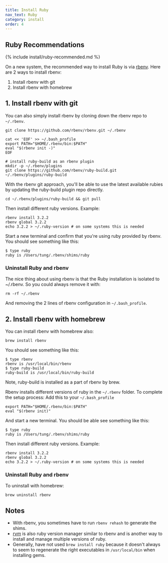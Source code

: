 ```yaml
---
title: Install Ruby
nav_text: Ruby
category: install
order: 4
---
```


## Ruby Recommendations

{% include install/ruby-recommended.md %}

On a new system, the recommended way to install Ruby is via [rbenv](https://github.com/rbenv/rbenv). Here are 2 ways to install rbenv:

1. Install rbenv with git
2. Install rbenv with homebrew

## 1. Install rbenv with git

You can also simply install rbenv by cloning down the rbenv repo to `~/.rbenv`.

    git clone https://github.com/rbenv/rbenv.git ~/.rbenv

    cat << 'EOF' >> ~/.bash_profile
    export PATH="$HOME/.rbenv/bin:$PATH"
    eval "$(rbenv init -)"
    EOF

    # install ruby-build as an rbenv plugin
    mkdir -p ~/.rbenv/plugins
    git clone https://github.com/rbenv/ruby-build.git ~/.rbenv/plugins/ruby-build

With the rbenv git approach, you'll be able to use the latest available rubies by updating the ruby-build plugin repo directly.

    cd ~/.rbenv/plugins/ruby-build && git pull

Then install different ruby versions. Example:

    rbenv install 3.2.2
    rbenv global 3.2.2
    echo 3.2.2 > ~/.ruby-version # on some systems this is needed

Start a new terminal and confirm that you're using ruby provided by rbenv. You should see something like this:

    $ type ruby
    ruby is /Users/tung/.rbenv/shims/ruby

### Uninstall Ruby and rbenv

The nice thing about using rbenv is that the Ruby installation is isolated to ~/.rbenv. So you could always remove it with:

    rm -rf ~/.rbenv

And removing the 2 lines of rbenv configuration in `~/.bash_profile`.

## 2. Install rbenv with homebrew

You can install rbenv with homebrew also:

    brew install rbenv

You should see something like this:

    $ type rbenv
    rbenv is /usr/local/bin/rbenv
    $ type ruby-build
    ruby-build is /usr/local/bin/ruby-build

Note, ruby-build is installed as a part of rbenv by brew.

Rbenv installs different versions of ruby in the `~/.rbenv` folder. To complete the setup process:
Add this to your `~/.bash_profile`

    export PATH="$HOME/.rbenv/bin:$PATH"
    eval "$(rbenv init)"

And start a new terminal. You should be able see something like this:

    $ type ruby
    ruby is /Users/tung/.rbenv/shims/ruby

Then install different ruby versions. Example:

    rbenv install 3.2.2
    rbenv global 3.2.2
    echo 3.2.2 > ~/.ruby-version # on some systems this is needed

### Uninstall Ruby and rbenv

To uninstall with homebrew:

    brew uninstall rbenv

## Notes

* With rbenv, you sometimes have to run `rbenv rehash` to generate the shims.
* [rvm](https://rvm.io/) is also ruby version manager similar to rbenv and is another way to install and manage multiple versions of ruby.
* Generally, have not used `brew install ruby` because it doesn't always to seem to regenerate the right executables in `/usr/local/bin` when installing gems.
